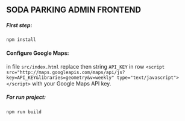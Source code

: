 ## SODA PARKING ADMIN FRONTEND

##### First step:
``npm install``

#### Configure Google Maps:
in file `src/index.html` replace then string `API_KEY` in row `<script src="http://maps.googleapis.com/maps/api/js?key=API_KEY&libraries=geometry&v=weekly" type="text/javascript"></script>` with your Google Maps API key.
##### For run project:
``npm run build``

